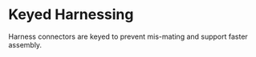# Keyed Harnessing

Harness connectors are keyed to prevent mis-mating and support faster assembly.
